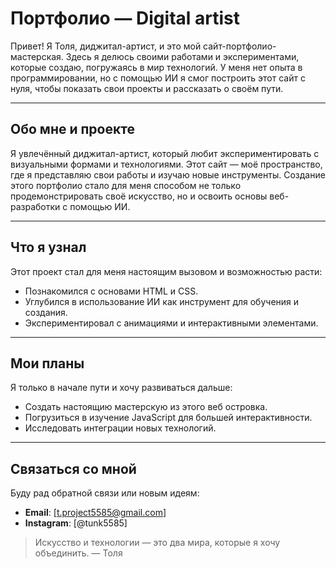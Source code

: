 # Портфолио — Digital artist

Привет! Я Толя, диджитал-артист, и это мой сайт-портфолио-мастерская. Здесь я делюсь своими работами и экспериментами, которые создаю, погружаясь в мир технологий. У меня нет опыта в программировании, но с помощью ИИ я смог построить этот сайт с нуля, чтобы показать свои проекты и рассказать о своём пути.

---

## Обо мне и проекте

Я увлечённый диджитал-артист, который любит экспериментировать с визуальными формами и технологиями. Этот сайт — моё пространство, где я представляю свои работы и изучаю новые инструменты. Создание этого портфолио стало для меня способом не только продемонстрировать своё искусство, но и освоить основы веб-разработки с помощью ИИ.

---

## Что я узнал

Этот проект стал для меня настоящим вызовом и возможностью расти:
- Познакомился с основами HTML и CSS.
- Углубился в использование ИИ как инструмент для обучения и создания.
- Экспериментировал с анимациями и интерактивными элементами.

---

## Мои планы

Я только в начале пути и хочу развиваться дальше:
- Создать настоящию мастерскую из этого веб островка.
- Погрузиться в изучение JavaScript для большей интерактивности.
- Исследовать интеграции новых технологий.

---

## Связаться со мной

Буду рад обратной связи или новым идеям:
- **Email**: [t.project5585@gmail.com]  
- **Instagram**: [@tunk5585]  
> Искусство и технологии — это два мира, которые я хочу объединить. — Толя
